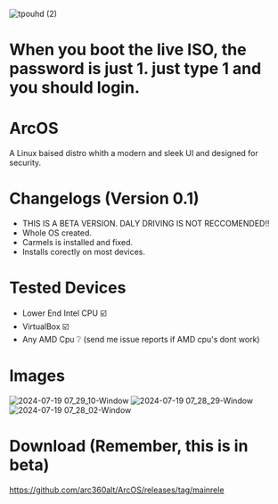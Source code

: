 ![tpouhd (2)](https://github.com/user-attachments/assets/2f0a3a7a-6bfe-41a9-8cd1-2936f5b83365)

# When you boot the live ISO, the password is just 1. just type 1 and you should login.

# ArcOS
A Linux baised distro whith a modern and sleek UI and designed for security.

# Changelogs (Version 0.1)
- THIS IS A BETA VERSION. DALY DRIVING IS NOT RECCOMENDED!!
- Whole OS created.
- Carmels is installed and fixed.
- Installs corectly on most devices.

# Tested Devices
- Lower End Intel CPU ☑️
- VirtualBox ☑️
- Any AMD Cpu ❔ (send me issue reports if AMD cpu's dont work)

# Images
![2024-07-19 07_29_10-Window](https://github.com/user-attachments/assets/72ccdf12-e35c-4895-b558-989b5d5b6bca)
![2024-07-19 07_28_29-Window](https://github.com/user-attachments/assets/f6b79c74-07e4-48af-a811-3b7f4404c02d)
![2024-07-19 07_28_02-Window](https://github.com/user-attachments/assets/9a05220b-7c46-478d-bdb5-0b8cb09e7a6d)

# Download (Remember, this is in beta)
https://github.com/arc360alt/ArcOS/releases/tag/mainrele
